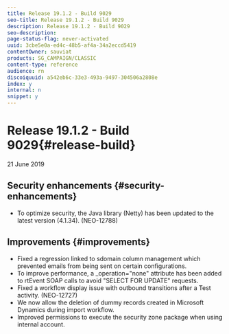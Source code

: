 ```yaml
---
title: Release 19.1.2 - Build 9029
seo-title: Release 19.1.2 - Build 9029
description: Release 19.1.2 - Build 9029
seo-description: 
page-status-flag: never-activated
uuid: 3cbe5e0a-ed4c-48b5-af4a-34a2eccd5419
contentOwner: sauviat
products: SG_CAMPAIGN/CLASSIC
content-type: reference
audience: rn
discoiquuid: a542eb6c-33e3-493a-9497-304506a2808e
index: y
internal: n
snippet: y
---
```


# Release 19.1.2 - Build 9029{#release-build}

21 June 2019

## Security enhancements {#security-enhancements}

* To optimize security, the Java library (Netty) has been updated to the latest version (4.1.34). (NEO-12788)

## Improvements {#improvements}

* Fixed a regression linked to sdomain column management which prevented emails from being sent on certain configurations. 
* To improve performance, a _operation="none" attribute has been added to rtEvent SOAP calls to avoid "SELECT FOR UPDATE" requests.
* Fixed a workflow display issue with outbound transitions after a Test activity. (NEO-12727)
* We now allow the deletion of dummy records created in Microsoft Dynamics during import workflow.
* Improved permissions to execute the security zone package when using internal account.


